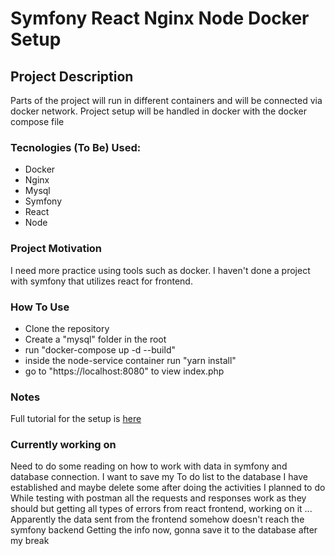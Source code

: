 # Symfony React Nginx Node Docker Setup

## Project Description
Parts of the project will run in different containers and will be connected via docker network. 
Project setup will be handled in docker with the docker compose file

### Tecnologies (To Be) Used:
*   Docker
*   Nginx
*   Mysql
*   Symfony
*   React
*   Node

### Project Motivation
I need more practice using tools such as docker. I haven't done a project with symfony that utilizes react for frontend.

### How To Use
*   Clone the repository
*   Create a "mysql" folder in the root
*   run "docker-compose up -d --build" 
*   inside the node-service container run "yarn install"
*   go to "https://localhost:8080" to view index.php


### Notes
Full tutorial for the setup is [here](https://www.youtube.com/watch?v=ITOnpzkzlYM&list=PLaxcKCJLJmbDOT25foBK1uvL9-XHAoE1b&index=47&t=974s)

### Currently working on
Need to do some reading on how to work with data in symfony and database connection.
I want to save my To do list to the database I have established and maybe delete some after doing the activities I planned to do
While testing with postman all the requests and responses work as they should but getting all types of errors from react frontend, working on it ...
Apparently the data sent from the frontend somehow doesn't reach the symfony backend
Getting the info now, gonna save it to the database after my break